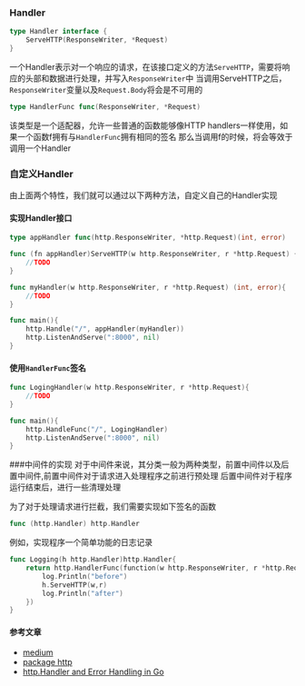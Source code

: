 ### Handler

```go
type Handler interface {
    ServeHTTP(ResponseWriter, *Request)
}
```
一个Handler表示对一个响应的请求，在该接口定义的方法`ServeHTTP`，需要将响应的头部和数据进行处理，并写入`ResponseWriter`中
当调用ServeHTTP之后，`ResponseWriter`变量以及`Request.Body`将会是不可用的

```go
type HandlerFunc func(ResponseWriter, *Request)
```
该类型是一个适配器，允许一些普通的函数能够像HTTP handlers一样使用，如果一个函数f拥有与`HandlerFunc`拥有相同的签名
那么当调用f的时候，将会等效于调用一个Handler

### 自定义Handler
由上面两个特性，我们就可以通过以下两种方法，自定义自己的Handler实现

#### 实现Handler接口
```go
type appHandler func(http.ResponseWriter, *http.Request)(int, error)

func (fn appHandler)ServeHTTP(w http.ResponseWriter, r *http.Request) {
    //TODO
}

func myHandler(w http.ResponseWriter, r *http.Request) (int, error){
    //TODO
}

func main(){
    http.Handle("/", appHandler(myHandler))
    http.ListenAndServe(":8000", nil)
}
```

#### 使用`HandlerFunc`签名
```go
func LogingHandler(w http.ResponseWriter, r *http.Request){
    //TODO
}

func main(){
    http.HandleFunc("/", LogingHandler)
    http.ListenAndServe(":8000", nil)
}
```

###中间件的实现
对于中间件来说，其分类一般为两种类型，前置中间件以及后置中间件,前置中间件对于请求进入处理程序之前进行预处理
后置中间件对于程序运行结束后，进行一些清理处理

为了对于处理请求进行拦截，我们需要实现如下签名的函数
```go
func (http.Handler) http.Handler
```

例如，实现程序一个简单功能的日志记录
```go
func Logging(h http.Handler)http.Handler{
    return http.HandlerFunc(function(w http.ResponseWriter, r *http.Request){
        log.Println("before")
        h.ServeHTTP(w,r)
        log.Println("after")
    })
}
```

#### 参考文章
- [medium](https://medium.com/@matryer/the-http-handler-wrapper-technique-in-golang-updated-bc7fbcffa702)
- [package http](https://godoc.org/net/http#Handler)
- [http.Handler and Error Handling in Go](https://elithrar.github.io/article/http-handler-error-handling-revisited/)